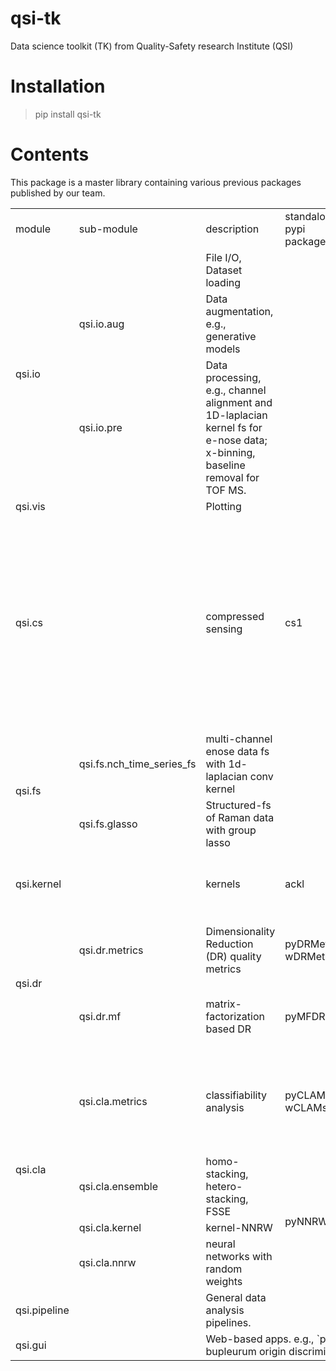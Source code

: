 # qsi-tk

 Data science toolkit (TK) from Quality-Safety research Institute (QSI)

# Installation

> pip install qsi-tk

# Contents

This package is a master library containing various previous packages published by our team.

<table>
    <tbody>
        <tr>
            <td>module</td>
            <td>sub-module</td>
            <td>description</td>
            <td>standalone pypi package</td>
            <td>publication</td>
        </tr>
        <tr>
            <td colspan = 1 rowspan = 3>qsi.io</td>
            <td>
            <td>File I/O, Dataset loading</td>
            <td></td>
            <td>TODO qsi-tk open datasets with algorithms</td>
        </tr>
        <tr>
            <td colspan = 1>qsi.io.aug</td>
            <td>Data augmentation, e.g., generative models</td>
            <td></td>
            <td>TODO Data aug with deep generative models. e.g., " variational autoencoders, generative adversarial networks, autoregressive models, KDE, normalizing flow models, energy-based models, and score-based models. "</td>
        </tr>
        <tr>
            <td>qsi.io.pre</td>
            <td>Data processing, e.g., channel alignment and 1D-laplacian kernel fs for e-nose data; x-binning, baseline removal for TOF MS.</td>
            <td></td>
            <td>TODO</td>
        </tr>
        <tr>
            <td colspan = 2>qsi.vis</td>
            <td>Plotting</td>
            <td></td>
            <td></td>
        </tr>
        <tr>
            <td colspan = 2>qsi.cs</td>
            <td>compressed sensing</td>
            <td>cs1</td>
            <td>Adaptive compressed sensing of Raman spectroscopic profiling data for discriminative tasks [J]. Talanta, 2020, doi: 10.1016/j.talanta.2019.120681
            <br/>
            Task-adaptive eigenvector-based projection (EBP) transform for compressed sensing: A case study of spectroscopic profiling sensor [J]. Analytical Science Advances. Chemistry Europe, 2021, doi: 10.1002/ansa.202100018
            <br/>
            Compressed Sensing library for spectroscopic profiling data [J]. Software Impacts, 2023, doi: 10.1016/j.simpa.2023.100492
            <br/>
            Secured telemetry based on time-variant sensing matrix – An empirical study of spectroscopic profiling, Smart Agricultural Technology, Volume 5, 2023, doi: 10.1016/j.atech.2023.100268
            </td>
        </tr>
        <tr>
            <td colspan = 1 rowspan = 3>qsi.fs</td>
        </tr>
        <tr>
            <td colspan = 1>qsi.fs.nch_time_series_fs</td>
            <td>multi-channel enose data fs with 1d-laplacian conv kernel</td>
            <td></td>
            <td>TODO</td>
        </tr>
        <tr>
            <td>qsi.fs.glasso</td>
            <td>Structured-fs of Raman data with group lasso</td>
            <td></td>
            <td>TODO</td>
        </tr>
        <tr>
            <td colspan = 2>qsi.kernel</td>
            <td>kernels</td>
            <td>ackl</td>
            <td>Analytical chemistry kernel library for spectroscopic profiling data, Food Chemistry Advances, Volume 3, 2023, 100342, ISSN 2772-753X, https://doi.org/10.1016/j.focha.2023.100342.</td>
        </tr>
        <tr>
            <td rowspan = 2>qsi.dr</td>
            <td>qsi.dr.metrics</td>
            <td>Dimensionality Reduction (DR) quality metrics</td>
            <td>pyDRMetrics, wDRMetrics</td>
            <td>pyDRMetrics - A Python toolkit for dimensionality reduction quality assessment, Heliyon, Volume 7, Issue 2, 2021, e06199, ISSN 2405-8440, doi: 10.1016/j.heliyon.2021.e06199.</td>
        </tr>
        <tr>
            <td>qsi.dr.mf</td>
            <td>matrix-factorization based DR</td>
            <td>pyMFDR</td>
            <td>Matrix Factorization Based Dimensionality Reduction Algorithms - A Comparative Study on Spectroscopic Profiling Data [J], Analytical Chemistry, 2022. doi: 10.1021/acs.analchem.2c01922</td>
        </tr>
        <tr>
            <td rowspan = 4>qsi.cla</td>
            <td>qsi.cla.metrics</td>
            <td>classifiability analysis</td>
            <td>pyCLAMs, wCLAMs</td>
            <td>A unified classifiability analysis framework based on meta-learner and its application in spectroscopic profiling data [J]. Applied Intelligence, 2021, doi: 10.1007/s10489-021-02810-8
            <br/> 
            pyCLAMs: An integrated Python toolkit for classifiability analysis [J]. SoftwareX, 2022, doi: 10.1016/j.softx.2022.101007</td>
        </tr>
        <tr>
            <td>qsi.cla.ensemble</td>
            <td>homo-stacking, hetero-stacking, FSSE</td>
            <td rowspan = 3>pyNNRW</td>
            <td rowspan = 3>Spectroscopic Profiling-based Geographic Herb Identification by Neural Network with Random Weights [J]. Spectrochimica Acta Part A: Molecular and Biomolecular Spectroscopy, 2022, doi: 10.1016/j.saa.2022.121348</td>
        </tr>
        <tr>
            <td>qsi.cla.kernel</td>
            <td>kernel-NNRW</td>
        </tr>
        <tr>
            <td>qsi.cla.nnrw</td>
            <td>neural networks with random weights</td>
        </tr>
        <tr>
            <td rowspan = 1>qsi.pipeline</td>
            <td></td>
            <td>General data analysis pipelines.</td>
            <td></td>
            <td></td>
        </tr>
        <tr>
            <td rowspan = 1>qsi.gui</td>
            <td></td>
            <td colspan = 3>Web-based apps. e.g., `python -m qsi.gui.chaihu` will launch the app for bupleurum origin discrimination.</td>
        </tr>
    </tbody>
</table>